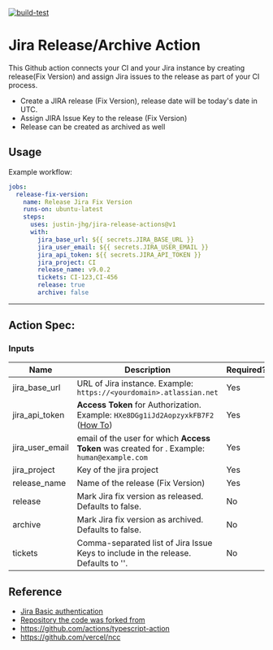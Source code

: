 
[![build-test](https://github.com/Justin-JHG/jira-release-actions/actions/workflows/test.yml/badge.svg)](https://github.com/Justin-JHG/jira-release-actions/actions/workflows/test.yml)

# Jira Release/Archive Action 

This Github action connects your CI and your Jira instance by creating release(Fix Version) and assign Jira issues to the release as part of your CI process.

- Create a JIRA release (Fix Version), release date will be today's date in UTC.
- Assign JIRA Issue Key to the release (Fix Version)
- Release can be created as archived as well


## Usage

Example workflow:

```yaml
jobs:
  release-fix-version:
    name: Release Jira Fix Version
    runs-on: ubuntu-latest
    steps:
      uses: justin-jhg/jira-release-actions@v1
      with:
        jira_base_url: ${{ secrets.JIRA_BASE_URL }}
        jira_user_email: ${{ secrets.JIRA_USER_EMAIL }}
        jira_api_token: ${{ secrets.JIRA_API_TOKEN }}
        jira_project: CI
        release_name: v9.0.2
        tickets: CI-123,CI-456
        release: true
        archive: false
```

----

## Action Spec:

### Inputs

|Name |Description |Required? |Type |
|---|---|---|---|
| jira_base_url  | URL of Jira instance. Example: `https://<yourdomain>.atlassian.net` | Yes | String |
| jira_api_token | **Access Token** for Authorization. Example: `HXe8DGg1iJd2AopzyxkFB7F2` ([How To](https://confluence.atlassian.com/cloud/api-tokens-938839638.html)) | Yes | String |
| jira_user_email | email of the user for which **Access Token** was created for . Example: `human@example.com` | Yes | String |
| jira_project | Key of the jira project | Yes | String |
| release_name | Name of the release (Fix Version) | Yes | String |
| release | Mark Jira fix version as released. Defaults to false. | No | Boolean |
| archive | Mark Jira fix version as archived. Defaults to false. | No | Boolean |
| tickets | Comma-separated list of Jira Issue Keys to include in the release. Defaults to ''. | No | String |



## Reference

* [Jira Basic authentication](https://developer.atlassian.com/server/jira/platform/basic-authentication/)
* [Repository the code was forked from](https://github.com/StalemateInc/jira-release-action)
* https://github.com/actions/typescript-action
* https://github.com/vercel/ncc
